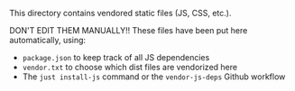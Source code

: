 This directory contains vendored static files (JS, CSS, etc.).

DON'T EDIT THEM MANUALLY!! These files have been put here automatically, using:
* `package.json` to keep track of all JS dependencies
* `vendor.txt` to choose which dist files are vendorized here
* The `just install-js` command or the `vendor-js-deps` Github workflow
